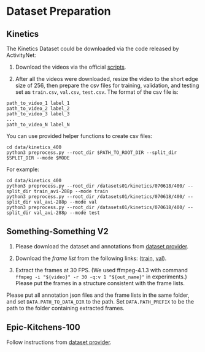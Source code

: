 # Dataset Preparation

## Kinetics

The Kinetics Dataset could be downloaded via the code released by ActivityNet:

1. Download the videos via the official [scripts](https://github.com/activitynet/ActivityNet/tree/master/Crawler/Kinetics).

2. After all the videos were downloaded, resize the video to the short edge size of 256, then prepare the csv files for training, validation, and testing set as `train.csv`, `val.csv`, `test.csv`. The format of the csv file is:

```
path_to_video_1 label_1
path_to_video_2 label_2
path_to_video_3 label_3
...
path_to_video_N label_N
```

You can use provided helper functions to create csv files:
```
cd data/kinetics_400
python3 preprocess.py --root_dir $PATH_TO_ROOT_DIR --split_dir $SPLIT_DIR --mode $MODE
```

For example:

```
cd data/kinetics_400
python3 preprocess.py --root_dir /datasets01/kinetics/070618/400/ --split_dir train_avi-288p --mode train
python3 preprocess.py --root_dir /datasets01/kinetics/070618/400/ --split_dir val_avi-288p --mode val
python3 preprocess.py --root_dir /datasets01/kinetics/070618/400/ --split_dir val_avi-288p --mode test
```

## Something-Something V2
1. Please download the dataset and annotations from [dataset provider](https://20bn.com/datasets/something-something).

2. Download the *frame list* from the following links: ([train](https://dl.fbaipublicfiles.com/pyslowfast/dataset/ssv2/frame_lists/train.csv), [val](https://dl.fbaipublicfiles.com/pyslowfast/dataset/ssv2/frame_lists/val.csv)).

3. Extract the frames at 30 FPS. (We used ffmpeg-4.1.3 with command
`ffmpeg -i "${video}" -r 30 -q:v 1 "${out_name}"`
   in experiments.) Please put the frames in a structure consistent with the frame lists.


Please put all annotation json files and the frame lists in the same folder, and set `DATA.PATH_TO_DATA_DIR` to the path. Set `DATA.PATH_PREFIX` to be the path to the folder containing extracted frames.

## Epic-Kitchens-100

Follow instructions from [dataset provider](https://github.com/epic-kitchens/epic-kitchens-100-annotations).
